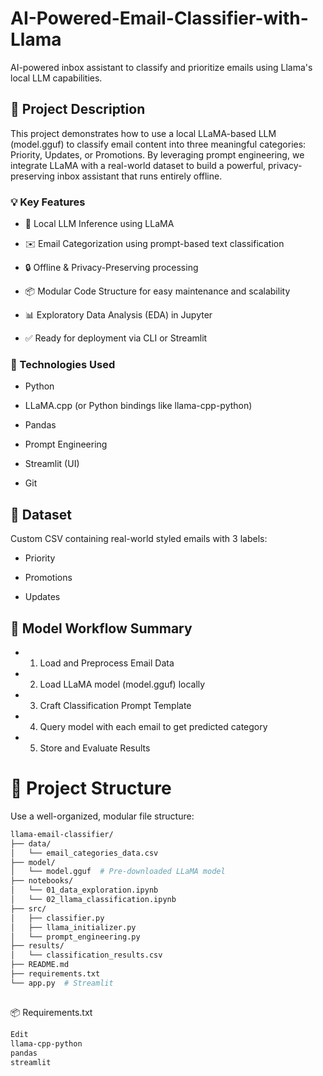 # AI-Powered-Email-Classifier-with-Llama
AI-powered inbox assistant to classify and prioritize emails using Llama's local LLM capabilities.

## 🚀 Project Description
This project demonstrates how to use a local LLaMA-based LLM (model.gguf) to classify email content into three meaningful categories: Priority, Updates, or Promotions. By leveraging prompt engineering, we integrate LLaMA with a real-world dataset to build a powerful, privacy-preserving inbox assistant that runs entirely offline.

### 💡 Key Features
- 🧠 Local LLM Inference using LLaMA

- ✉️ Email Categorization using prompt-based text classification

- 🔒 Offline & Privacy-Preserving processing

- 📦 Modular Code Structure for easy maintenance and scalability

- 📊 Exploratory Data Analysis (EDA) in Jupyter

- ✅ Ready for deployment via CLI or Streamlit

### 🧪 Technologies Used
- Python

- LLaMA.cpp (or Python bindings like llama-cpp-python)

- Pandas

- Prompt Engineering

- Streamlit (UI)

- Git

## 📁 Dataset
Custom CSV containing real-world styled emails with 3 labels:

- Priority

- Promotions

- Updates

## 🧠 Model Workflow Summary
- 1. Load and Preprocess Email Data

- 2. Load LLaMA model (model.gguf) locally

- 3. Craft Classification Prompt Template

- 4. Query model with each email to get predicted category

- 5. Store and Evaluate Results



# 📁 Project Structure
Use a well-organized, modular file structure:
``` bash
llama-email-classifier/
├── data/
│   └── email_categories_data.csv
├── model/
│   └── model.gguf  # Pre-downloaded LLaMA model
├── notebooks/
│   └── 01_data_exploration.ipynb
│   └── 02_llama_classification.ipynb
├── src/
│   ├── classifier.py
│   ├── llama_initializer.py
│   └── prompt_engineering.py
├── results/
│   └── classification_results.csv
├── README.md
├── requirements.txt
└── app.py  # Streamlit
```

## 
📦 Requirements.txt
```txt
Edit
llama-cpp-python
pandas
streamlit  
```

